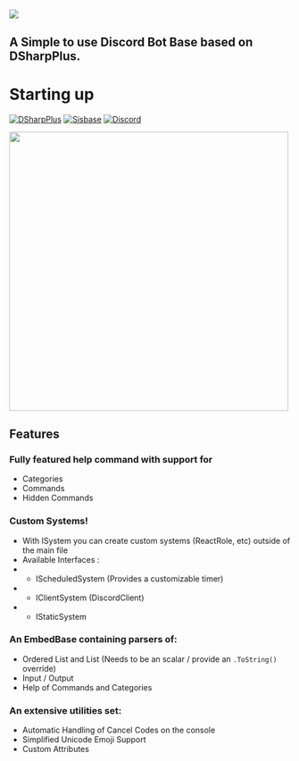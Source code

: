 # ![](https://i.imgur.com/D6rTqWW.png)
## A Simple to use Discord Bot Base based on DSharpPlus.

# Starting up
[![DSharpPlus](https://img.shields.io/badge/1._Add_DSharpPlus--nightly_source-to_your_nuget_souces-critical)](https://dsharpplus.emzi0767.com/articles/nightly.html) 
[![Sisbase](https://img.shields.io/badge/2._Install_Nuget_Package-sisbase-informational)](https://www.nuget.org/packages/sisbase/)
[![Discord](https://img.shields.io/discord/684081110640361509.svg?label=discord)](https://discord.gg/t8a9jvR)


<img src="https://i.imgur.com/TaELh6H.png" width=500>

## Features 

### Fully featured help command with support for
-  Categories
-  Commands
-  Hidden Commands


### Custom Systems!
- With ISystem you can create custom systems (ReactRole, etc) outside of the main file 
- Available Interfaces :
- - IScheduledSystem (Provides a customizable timer)
- - IClientSystem (DiscordClient)
- - IStaticSystem


### An EmbedBase containing parsers of:
- Ordered List and List (Needs to be an scalar / provide an `.ToString()` override)
- Input / Output
- Help of Commands and Categories


### An extensive utilities set:
- Automatic Handling of Cancel Codes on the console
- Simplified Unicode Emoji Support
- Custom Attributes
